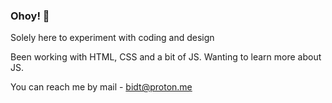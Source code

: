 ### Ohoy! 👋

<!--
**johannabid/johannabid** is a ✨ _special_ ✨ repository because its `README.md` (this file) appears on your GitHub profile.

Here are some ideas to get you started:

- 🔭 I’m currently working on ...
- 🌱 I’m currently learning ...
- 👯 I’m looking to collaborate on ...
- 🤔 I’m looking for help with ...
- 💬 Ask me about ...
- 📫 How to reach me: ...
- 😄 Pronouns: ...
- ⚡ Fun fact: ...
-->

Solely here to experiment with coding and design

Been working with HTML, CSS and a bit of JS. Wanting to learn more about JS.

You can reach me by mail - bidt@proton.me
